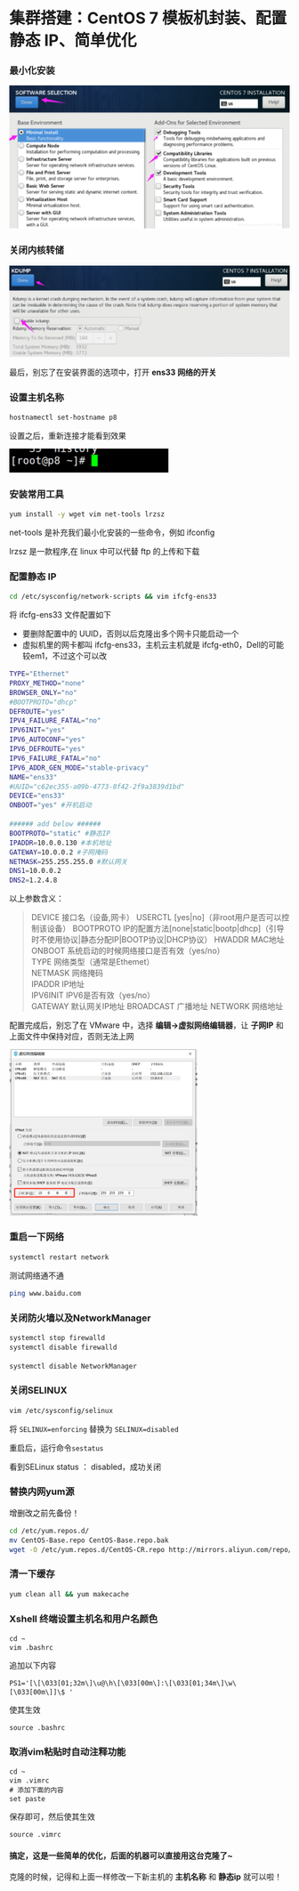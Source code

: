 # 集群搭建：CentOS 7 模板机封装、配置静态 IP、简单优化

### 最小化安装



<img src="../../images/2020070620130473.png" style="zoom: 50%;" />

### 关闭内核转储

<img src="../../images/20200706201609567.png" style="zoom: 67%;" />

最后，别忘了在安装界面的选项中，打开 **ens33 网络的开关**



### 设置主机名称

```bash
hostnamectl set-hostname p8
```

设置之后，重新连接才能看到效果

![在这里插入图片描述](../../images/20200707000056412.png)



### 安装常用工具

```bash
yum install -y wget vim net-tools lrzsz
```

net-tools 是补充我们最小化安装的一些命令，例如 ifconfig

lrzsz 是一款程序,在 linux 中可以代替 ftp 的上传和下载

### 配置静态 IP

```bash
cd /etc/sysconfig/network-scripts && vim ifcfg-ens33
```

将 ifcfg-ens33 文件配置如下

- 要删除配置中的 UUID，否则以后克隆出多个网卡只能启动一个
- 虚拟机里的网卡都叫 ifcfg-ens33，主机云主机就是 ifcfg-eth0，Dell的可能较em1，不过这个可以改

```bash
TYPE="Ethernet"
PROXY_METHOD="none"
BROWSER_ONLY="no"
#BOOTPROTO="dhcp"
DEFROUTE="yes"
IPV4_FAILURE_FATAL="no"
IPV6INIT="yes"
IPV6_AUTOCONF="yes"
IPV6_DEFROUTE="yes"
IPV6_FAILURE_FATAL="no"
IPV6_ADDR_GEN_MODE="stable-privacy"
NAME="ens33"
#UUID="c62ec355-a09b-4773-8f42-2f9a3839d1bd"
DEVICE="ens33"
ONBOOT="yes" #开机启动

###### add below ######
BOOTPROTO="static" #静态IP
IPADDR=10.0.0.130 #本机地址
GATEWAY=10.0.0.2 #子网掩码
NETMASK=255.255.255.0 #默认网关
DNS1=10.0.0.2
DNS2=1.2.4.8
```

以上参数含义：

>DEVICE     接口名（设备,网卡）
>USERCTL    [yes|no]（非root用户是否可以控制该设备）
>BOOTPROTO  IP的配置方法[none|static|bootp|dhcp]（引导时不使用协议|静态分配IP|BOOTP协议|DHCP协议）
>HWADDR     MAC地址   
>ONBOOT     系统启动的时候网络接口是否有效（yes/no）   
>TYPE       网络类型（通常是Ethemet）   
>NETMASK    网络掩码   
>IPADDR     IP地址   
>IPV6INIT   IPV6是否有效（yes/no）   
>GATEWAY    默认网关IP地址
>BROADCAST  广播地址
>NETWORK    网络地址

配置完成后，别忘了在 VMware 中，选择 **编辑->虚拟网络编辑器**，让 **子网IP** 和上面文件中保持对应，否则无法上网

<img src="../../images/20201228170930790.png" alt="在这里插入图片描述" style="zoom:33%;" />

### 重启一下网络

```bash
systemctl restart network
```

测试网络通不通

```bash
ping www.baidu.com
```



### 关闭防火墙以及NetworkManager

```bash
systemctl stop firewalld
systemctl disable firewalld 

systemctl disable NetworkManager
```



### 关闭SELINUX

```bash
vim /etc/sysconfig/selinux
```

将 `SELINUX=enforcing` 替换为 `SELINUX=disabled`

重启后，运行命令`sestatus`

看到SELinux status ：  disabled，成功关闭



### 替换内网yum源

增删改之前先备份！

```bash
cd /etc/yum.repos.d/
mv CentOS-Base.repo CentOS-Base.repo.bak
wget -O /etc/yum.repos.d/CentOS-CR.repo http://mirrors.aliyun.com/repo/Centos-7.repo
```



### 清一下缓存

```bash
yum clean all && yum makecache
```



### Xshell 终端设置主机名和用户名颜色

```shell
cd ~
vim .bashrc
```

追加以下内容

```shell
PS1='[\[\033[01;32m\]\u@\h\[\033[00m\]:\[\033[01;34m\]\w\[\033[00m\]]\$ '
```

使其生效

```shell
source .bashrc
```

### 取消vim粘贴时自动注释功能

```
cd ~
vim .vimrc
# 添加下面的内容
set paste
```

保存即可，然后使其生效

```
source .vimrc
```



#### 搞定，这是一些简单的优化，后面的机器可以直接用这台克隆了~

克隆的时候，记得和上面一样修改一下新主机的 **主机名称** 和 **静态ip** 就可以啦！